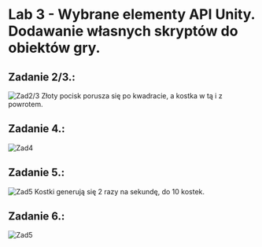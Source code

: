 # Lab 3 - Wybrane elementy API Unity. Dodawanie własnych skryptów do obiektów gry.

## Zadanie 2/3.:
![Zad2/3](zad2-3.png)
Złoty pocisk porusza się po kwadracie, a kostka w tą i z powrotem.
## Zadanie 4.:
![Zad4](zad4.png)
## Zadanie 5.:
![Zad5](zad5.png)
Kostki generują się 2 razy na sekundę, do 10 kostek.
## Zadanie 6.:
![Zad5](zad6.png)